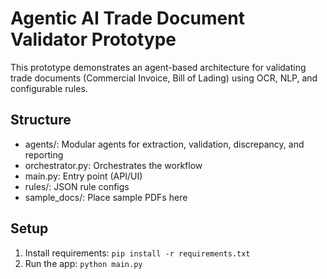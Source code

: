 # Agentic AI Trade Document Validator Prototype

This prototype demonstrates an agent-based architecture for validating trade documents (Commercial Invoice, Bill of Lading) using OCR, NLP, and configurable rules.

## Structure

- agents/: Modular agents for extraction, validation, discrepancy, and reporting
- orchestrator.py: Orchestrates the workflow
- main.py: Entry point (API/UI)
- rules/: JSON rule configs
- sample_docs/: Place sample PDFs here

## Setup

1. Install requirements: `pip install -r requirements.txt`
2. Run the app: `python main.py`
